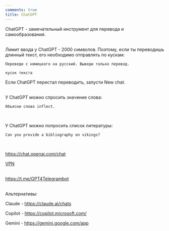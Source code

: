 ```yaml
---
comments: true
title: ChatGPT
---
```


ChatGPT - замечательный инструмент для перевода и самообразования.
<br><br>

Лимит ввода у ChatGPT - 2000 символов. Поэтому, если ты переводишь длинный текст, его необходимо отправлять по кускам:

```
Переведи с немецкого на русский. Выведи только перевод.

кусок текста
```

Если ChatGPT перестал переводить, запусти New chat.
<br><br>

У ChatGPT можно спросить значение слова:

```
Объясни слово inflect.
```
<br>

У ChatGPT можно попросить список литературы:

```
Can you provide a bibliography on vikings?
```
<br>

<https://chat.openai.com/chat>

[VPN](/ru/vpn)
<br><br>

<https://t.me/GPT4Telegrambot>
<br><br>

Альтернативы:

Claude - <https://claude.ai/chats>

Copilot - <https://copilot.microsoft.com/>

Gemini - <https://gemini.google.com/app>